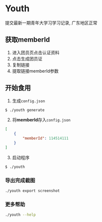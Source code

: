 # Youth
提交最新一期青年大学习学习记录, 广东地区正常

## 获取memberId

1. 进入团员页点击认证资料
2. 点击生成团员证
3. 复制链接
4. 提取链接memberId参数

## 开始食用

1. 生成`config.json`
```bash
$ ./youth generate
```

2. 将**memberId**存入`config.json`
```json
[
    {
        "memberId": 114514111
    }
]
```

3. 启动程序
```bash
$ ./youth
```

### 导出完成截图

```bash
./youth export screenshot
```

### 更多帮助
```bash
./youth --help
```




